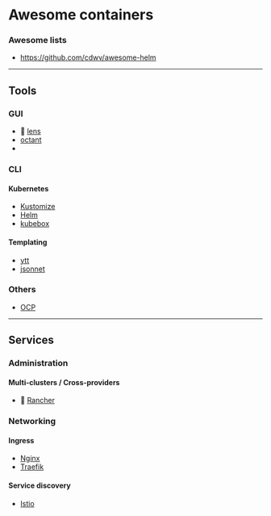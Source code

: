 # Awesome containers

### Awesome lists
* https://github.com/cdwv/awesome-helm

---------------------------------------------------------------------------------------
## Tools

<!-- =========================== -->
### GUI

* 🌟 [lens](https://k8slens.dev/)
* [octant](https://octant.dev/)
* 

<!-- =========================== -->
### CLI

#### Kubernetes  
* [Kustomize]()
* [Helm]()
* [kubebox](https://github.com/astefanutti/kubebox)

#### Templating  
* [ytt]()
* [jsonnet]()

<!-- =========================== -->
### Others  
* [OCP](https://gitlab.com/redhatdemocentral/ocp-install-demo)

------------------------------------------------------------------------------------------

## Services 

<!-- =========================== -->
### Administration

#### Multi-clusters / Cross-providers
* 🌟 [Rancher]()


<!-- =========================== -->
### Networking

#### Ingress
* [Nginx]()
* [Traefik]()

#### Service discovery  
* [Istio]()

 <!-- =========================== -->


